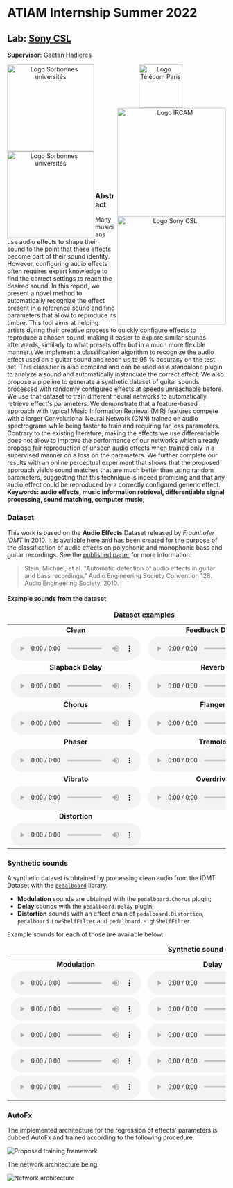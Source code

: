 # ATIAM Internship Summer 2022
## Lab: [Sony CSL](https://csl.sony.fr/)
__Supervisor:__ [Gaëtan Hadjeres](https://github.com/Ghadjeres)
<div align="center">
<img src="https://adhooge.github.io/AutoFX/logos/sorbonne.jpg" align="left" alt="Logo Sorbonnes universités" width="200">
<img src="https://adhooge.github.io/AutoFX/logos/telecom.jpg" alt="Logo Télécom Paris" width="100">
<img src="https://adhooge.github.io/AutoFX/logos/ircam.jpg" align="right" alt="Logo IRCAM" width="250">
</div>
<div align="center">
<img src="https://adhooge.github.io/AutoFX/logos/atiam.jpg" align="left" alt="Logo Sorbonnes universités" width="200">
<img src="https://adhooge.github.io/AutoFX/logos/csl.png" align="right" alt="Logo Sony CSL" width="250">
</div>
<br/><br/><br/><br/><br/><br/><br/><br/><br/><br/>

### Abstract

Many musicians use audio effects to shape their sound to the point that these effects become part of their sound identity. However, configuring audio effects often requires expert knowledge to find the correct settings to reach the desired sound. In this report, we present a novel method to automatically recognize the effect present in a reference sound and find parameters that allow to reproduce its timbre. This tool aims at helping artists during their creative process to quickly configure effects to reproduce a chosen sound, making it easier to explore similar sounds afterwards, similarly to what presets offer but in a much more flexible manner.\\
We implement a classification algorithm to recognize the audio effect used on a guitar sound and reach up to 95 \% accuracy on the test set. This classifier is also compiled and can be used as a standalone plugin to analyze a sound and automatically instanciate the correct effect. We also propose a pipeline to generate a synthetic dataset of guitar sounds processed with randomly configured effects at speeds unreachable before. We use that dataset to train different neural networks to automatically retrieve effect's parameters. We demonstrate that a feature-based approach with typical Music Information Retrieval (MIR) features compete with a larger Convolutional Neural Network (CNN) trained on audio spectrograms while being faster to train and requiring far less parameters. Contrary to the existing literature, making the effects we use differentiable does not allow to improve the performance of our networks which already propose fair reproduction of unseen audio effects when trained only in a supervised manner on a loss on the parameters. We further complete our results with an online perceptual experiment that shows that the proposed approach yields sound matches that are much better than using random parameters, suggesting that this technique is indeed promising and that any audio effect could be reproduced by a correctly configured generic effect. 
<br/>
**Keywords: audio effects, music information retrieval, differentiable signal processing, sound matching, computer music;**
### Dataset

This work is based on the __Audio Effects__ Dataset released by *Fraunhofer IDMT* in 2010. It is available [here](https://www.idmt.fraunhofer.de/en/publications/datasets/audio_effects.html)
and has been created for the purpose of the classification of audio effects on polyphonic and monophonic bass and guitar recordings.
See the [published paper](https://www.aes.org/e-lib/browse.cfm?elib=15310) for more information:
>Stein, Michael, et al. "Automatic detection of audio effects in guitar and bass recordings." Audio Engineering Society Convention 128. Audio Engineering Society, 2010.

#### Example sounds from the dataset

<table>
<caption><b> Dataset examples</b></caption>
    <tr>
    <td style="text-align: center; vertical-align: middle;"><b>Clean</b></td>
    <td style="text-align: center; vertical-align: middle;"><b>Feedback Delay</b></td>
</tr>
<tr>
<td style="text-align: center; vertical-align: middle;">
<audio controls>
<source src="https://adhooge.github.io/AutoFX/sounds/idmt/dry.wav">
</audio>
</td>
<td style="text-align: center; vertical-align: middle;">
<audio controls>
<source src="https://adhooge.github.io/AutoFX/sounds/idmt/fdback_delay.wav">
</audio>
</td>
</tr>
<tr>
    <td style="text-align: center; vertical-align: middle;"><b>Slapback Delay</b></td>
    <td style="text-align: center; vertical-align: middle;"><b>Reverb</b></td></tr>
<tr><td style="text-align: center; vertical-align: middle;">
<audio controls>
<source src="https://adhooge.github.io/AutoFX/sounds/idmt/slpback_delay.wav">
</audio>
</td>
<td style="text-align: center; vertical-align: middle;">
<audio controls>
<source src="https://adhooge.github.io/AutoFX/sounds/idmt/reverb.wav">
</audio>
</td></tr><tr>
    <td style="text-align: center; vertical-align: middle;"><b>Chorus</b></td>
    <td style="text-align: center; vertical-align: middle;"><b>Flanger</b></td></tr>
<tr><td style="text-align: center; vertical-align: middle;">
<audio controls>
<source src="https://adhooge.github.io/AutoFX/sounds/idmt/chorus.wav">
</audio>
</td>
<td style="text-align: center; vertical-align: middle;">
<audio controls>
<source src="https://adhooge.github.io/AutoFX/sounds/idmt/flanger.wav">
</audio>
</td></tr><tr>
    <td style="text-align: center; vertical-align: middle;"><b>Phaser</b></td>
    <td style="text-align: center; vertical-align: middle;"><b>Tremolo</b></td></tr>
<tr><td style="text-align: center; vertical-align: middle;">
<audio controls>
<source src="https://adhooge.github.io/AutoFX/sounds/idmt/phaser.wav">
</audio>
</td>
<td style="text-align: center; vertical-align: middle;">
<audio controls>
<source src="https://adhooge.github.io/AutoFX/sounds/idmt/tremolo.wav">
</audio>
</td></tr><tr>
    <td style="text-align: center; vertical-align: middle;"><b>Vibrato</b></td>
    <td style="text-align: center; vertical-align: middle;"><b>Overdrive</b></td>
</tr><tr>
<td style="text-align: center; vertical-align: middle;">
<audio controls>
<source src="https://adhooge.github.io/AutoFX/sounds/idmt/vibrato.wav">
</audio>
</td>
<td style="text-align: center; vertical-align: middle;">
<audio controls>
<source src="https://adhooge.github.io/AutoFX/sounds/idmt/overdrive.wav">
</audio>
</td></tr>
<tr>
<td style="text-align: center; vertical-align: middle;"><b>Distortion</b></td>
</tr>
<tr>
<td style="text-align: center; vertical-align: middle;">
<audio controls>
<source src="https://adhooge.github.io/AutoFX/sounds/idmt/distortion.wav">
</audio>
</td>
</tr>
</table>

### Synthetic sounds

A synthetic dataset is obtained by processing clean audio from the IDMT Dataset with the [`pedalboard`](https://github.com/spotify/pedalboard) library.

- **Modulation** sounds are obtained with the `pedalboard.Chorus` plugin;
- **Delay** sounds with the `pedalboard.Delay` plugin;
- **Distortion** sounds with an effect chain of `pedalboard.Distortion`, `pedalboard.LowShelfFilter` and `pedalboard.HighShelfFilter`.

Example sounds for each of those are available below:

<table>
<caption><b> Synthetic sound examples</b></caption>
    <tr>
    <td style="text-align: center; vertical-align: middle;"><b>Modulation</b></td>
    <td style="text-align: center; vertical-align: middle;"><b>Delay</b></td>
    <td style="text-align: center; vertical-align: middle;"><b>Distortion</b></td>
</tr>
<tr>
<td style="text-align: center; vertical-align: middle;">
<audio controls>
<source src="https://adhooge.github.io/AutoFX/sounds/synth/0-Modulation.wav">
</audio>
</td>
<td style="text-align: center; vertical-align: middle;">
<audio controls>
<source src="https://adhooge.github.io/AutoFX/sounds/synth/0-Delay.wav">
</audio>
</td>
<td style="text-align: center; vertical-align: middle;">
<audio controls>
<source src="https://adhooge.github.io/AutoFX/sounds/synth/0-Distortion.wav">
</audio>
</td>
</tr>
<tr>
<td style="text-align: center; vertical-align: middle;">
<audio controls>
<source src="https://adhooge.github.io/AutoFX/sounds/synth/1-Modulation.wav">
</audio>
</td>
<td style="text-align: center; vertical-align: middle;">
<audio controls>
<source src="https://adhooge.github.io/AutoFX/sounds/synth/1-Delay.wav">
</audio>
</td>
<td style="text-align: center; vertical-align: middle;">
<audio controls>
<source src="https://adhooge.github.io/AutoFX/sounds/synth/1-Distortion.wav">
</audio>
</td>
</tr>
<tr>
<td style="text-align: center; vertical-align: middle;">
<audio controls>
<source src="https://adhooge.github.io/AutoFX/sounds/synth/2-Modulation.wav">
</audio>
</td>
<td style="text-align: center; vertical-align: middle;">
<audio controls>
<source src="https://adhooge.github.io/AutoFX/sounds/synth/2-Delay.wav">
</audio>
</td>
<td style="text-align: center; vertical-align: middle;">
<audio controls>
<source src="https://adhooge.github.io/AutoFX/sounds/synth/2-Distortion.wav">
</audio>
</td>
</tr>
<tr>
<td style="text-align: center; vertical-align: middle;">
<audio controls>
<source src="https://adhooge.github.io/AutoFX/sounds/synth/3-Modulation.wav">
</audio>
</td>
<td style="text-align: center; vertical-align: middle;">
<audio controls>
<source src="https://adhooge.github.io/AutoFX/sounds/synth/3-Delay.wav">
</audio>
</td>
<td style="text-align: center; vertical-align: middle;">
<audio controls>
<source src="https://adhooge.github.io/AutoFX/sounds/synth/3-Distortion.wav">
</audio>
</td>
</tr>
<tr>
<td style="text-align: center; vertical-align: middle;">
<audio controls>
<source src="https://adhooge.github.io/AutoFX/sounds/synth/4-Modulation.wav">
</audio>
</td>
<td style="text-align: center; vertical-align: middle;">
<audio controls>
<source src="https://adhooge.github.io/AutoFX/sounds/synth/4-Delay.wav">
</audio>
</td>
<td style="text-align: center; vertical-align: middle;">
<audio controls>
<source src="https://adhooge.github.io/AutoFX/sounds/synth/4-Distortion.wav">
</audio>
</td>
</tr>
</table>

### AutoFx

The implemented architecture for the regression of effects' parameters is dubbed AutoFx and trained according to the following procedure:

<img src="https://adhooge.github.io/AutoFX/figures/network_v0.png" alt="Proposed training framework">

The network architecture being:

<img src="https://adhooge.github.io/AutoFX/figures/autofx.png" alt="Network architecture">

